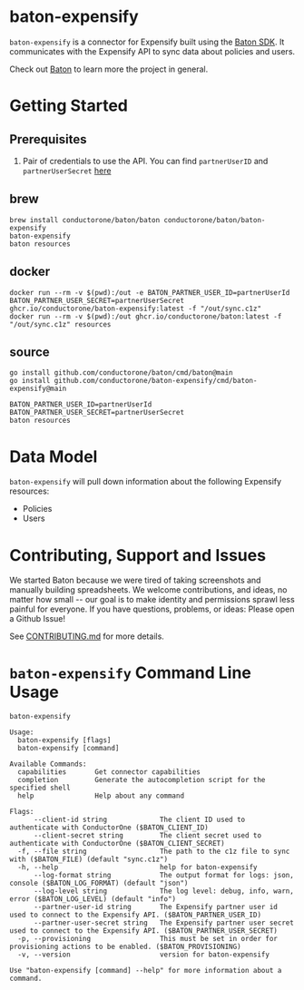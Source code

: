 # baton-expensify

`baton-expensify` is a connector for Expensify built using the [Baton SDK](https://github.com/conductorone/baton-sdk). It communicates with the Expensify API to sync data about policies and users.

Check out [Baton](https://github.com/conductorone/baton) to learn more the project in general.

# Getting Started

## Prerequisites

1. Pair of credentials to use the API. You can find `partnerUserID` and `partnerUserSecret` [here](https://www.expensify.com/tools/integrations)

## brew

```
brew install conductorone/baton/baton conductorone/baton/baton-expensify
baton-expensify
baton resources
```

## docker

```
docker run --rm -v $(pwd):/out -e BATON_PARTNER_USER_ID=partnerUserId BATON_PARTNER_USER_SECRET=partnerUserSecret ghcr.io/conductorone/baton-expensify:latest -f "/out/sync.c1z"
docker run --rm -v $(pwd):/out ghcr.io/conductorone/baton:latest -f "/out/sync.c1z" resources
```

## source

```
go install github.com/conductorone/baton/cmd/baton@main
go install github.com/conductorone/baton-expensify/cmd/baton-expensify@main

BATON_PARTNER_USER_ID=partnerUserId BATON_PARTNER_USER_SECRET=partnerUserSecret
baton resources
```

# Data Model

`baton-expensify` will pull down information about the following Expensify resources:

- Policies
- Users

# Contributing, Support and Issues

We started Baton because we were tired of taking screenshots and manually building spreadsheets. We welcome contributions, and ideas, no matter how small -- our goal is to make identity and permissions sprawl less painful for everyone. If you have questions, problems, or ideas: Please open a Github Issue!

See [CONTRIBUTING.md](https://github.com/ConductorOne/baton/blob/main/CONTRIBUTING.md) for more details.

# `baton-expensify` Command Line Usage

```
baton-expensify

Usage:
  baton-expensify [flags]
  baton-expensify [command]

Available Commands:
  capabilities       Get connector capabilities
  completion         Generate the autocompletion script for the specified shell
  help               Help about any command

Flags:
      --client-id string             The client ID used to authenticate with ConductorOne ($BATON_CLIENT_ID)
      --client-secret string         The client secret used to authenticate with ConductorOne ($BATON_CLIENT_SECRET)
  -f, --file string                  The path to the c1z file to sync with ($BATON_FILE) (default "sync.c1z")
  -h, --help                         help for baton-expensify
      --log-format string            The output format for logs: json, console ($BATON_LOG_FORMAT) (default "json")
      --log-level string             The log level: debug, info, warn, error ($BATON_LOG_LEVEL) (default "info")
      --partner-user-id string       The Expensify partner user id used to connect to the Expensify API. ($BATON_PARTNER_USER_ID)
      --partner-user-secret string   The Expensify partner user secret used to connect to the Expensify API. ($BATON_PARTNER_USER_SECRET)
  -p, --provisioning                 This must be set in order for provisioning actions to be enabled. ($BATON_PROVISIONING)
  -v, --version                      version for baton-expensify

Use "baton-expensify [command] --help" for more information about a command.
```
